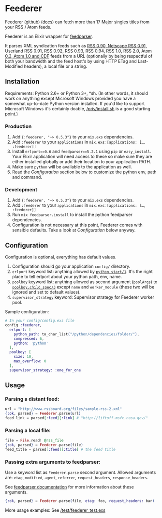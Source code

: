 # Feederer

Feederer ([github](https://github.com/draftli/feederer))
([docs](https://hexdocs.pm/feederer/)) can fetch more than 17 Major singles
titles from your RSS / Atom feeds.

Feederer is an Elixir wrapper for
[feedparser](https://github.com/kurtmckee/feedparser).

It parses XML syndication feeds such as [RSS 0.90, Netscape RSS 0.91, Userland
RSS 0.91, RSS 0.92, RSS 0.93, RSS 0.94, RSS 1.0, RSS 2.0, Atom 0.3, Atom 1.0 and
CDF](https://pythonhosted.org/feedparser/) feeds from a URL (optionally by being
respectful of both your bandwidth and the feed host's by using HTTP ETag and
Last-Modified headers), a local file or a string.

## Installation

Requirements: Python 2.6+ or Python 3+, *sh. (In other words, it should work on
anything except Microsoft Windows provided you have a somewhat up-to-date Python
version installed. If you'd like to support Microsoft Windows it's certainly
doable, [/priv/install.sh](/priv/install.sh) is a good starting point.)

### Production

1. Add `{:feederer, "~> 0.5.3"}` to your `mix.exs` dependencies.
2. Add `:feederer` to your `applications` in `mix.exs`:
`[applications: […, :feederer]]`
3. Install `erlport==0.6` and `feedparser==5.2.1` using `pip` or `easy_install`.
Your Elixir application will need access to these so make sure they are either
installed globally or add their location to your application PATH.
4. Make sure `python` will be available to the application as well.
5. Read the *Configuration* section below to customize the python env, path and
command.

### Development

1. Add `{:feederer, "~> 0.5.3"}` to your `mix.exs` dependencies.
2. Add `:feederer` to your `applications` in `mix.exs`:
`[applications: […, :feederer]]`
3. Run `mix feedparser.install` to install the python feedparser dependencies.
4. Configuration is not necessary at this point, Feederer comes with sensible
defaults. Take a look at *Configuration* below anyway.

## Configuration

Configuration is optional, everything has default values.

1. Configuration should go your application `config/` directory.
2. `erlport` keyword list: anything allowed by
[`python.start/1`](http://erlport.org/docs/python.html#erlang-api). It's the
right place to tell erlport about your python path, env, name.
3. `poolboy` keyword list: anything allowed as second argument (`poolArgs`) to
[`poolboy.child_spec/3`](https://github.com/devinus/poolboy#options) except
`name` and `worker_module` (these two will be ignored and set to default
values).
4. `supervisor_strategy` keyword: Supervisor strategy for Feederer worker pool.

Sample configuration:

```elixir
# In your config/config.exs file
config :feederer,
  erlport: [
    python_path: to_char_list("/python/dependencies/folder/"),
    compressed: 6,
    python: 'python'
  ],
  poolboy: [
    size: 10,
    max_overflow: 0
  ],
  supervisor_strategy: :one_for_one
```

## Usage

### Parsing a distant feed:

```elixir
url = "http://www.rssboard.org/files/sample-rss-2.xml"
{:ok, parsed} = Feederer.parse(url)
feed_link = parsed[:feed][:link] # "http://liftoff.msfc.nasa.gov/"
```

### Parsing a local file:

```elixir
file = File.read! @rss_file
{:ok, parsed} = Feederer.parse(file)
feed_title = parsed[:feed][:title] # the feed title
```

### Passing extra arguments to feedparser:

Use a keyword list as `Feederer.parse` second argument. Allowed arguments are:
`etag`, `modified`, `agent`, `referrer`, `request_headers`,
`response_headers`.

See [feedparser documentation](https://pythonhosted.org/feedparser/) for more
information about these arguments.

```elixir
{:ok, parsed} = Feederer.parse(file, etag: foo, request_headers: bar)
```

More usage examples: See [/test/feederer_test.exs](/test/feederer_test.exs)

